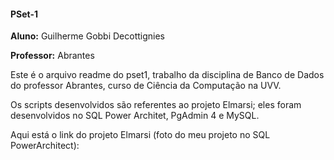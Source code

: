 #### PSet-1
**Aluno:** Guilherme Gobbi Decottignies <p>
**Professor:** Abrantes <p>

Este é o arquivo readme do pset1, trabalho da disciplina de Banco de Dados do professor Abrantes, curso de Ciência da Computação na UVV. <p>
Os scripts desenvolvidos são referentes ao projeto Elmarsi; eles foram desenvolvidos no SQL Power Architet, PgAdmin 4 e MySQL. <p>
Aqui está o link do projeto Elmarsi (foto do meu projeto no SQL PowerArchitect): 
